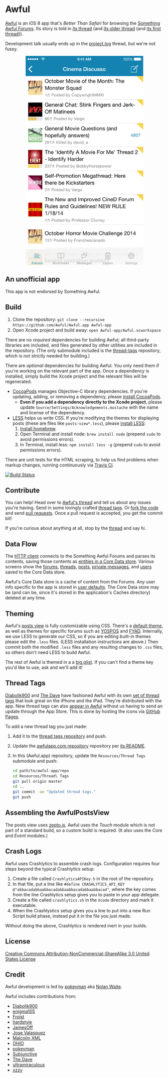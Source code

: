 Awful
=====

[Awful][App Store] is an iOS 8 app that's *Better Than Safari* for browsing the [Something Awful Forums][forums]. Its story is told in [its thread][current thread] (and [its older thread][second thread] (and [its first thread][first thread])).

Development talk usually ends up in the [project.log][] thread, but we're not fussy.

<p align="center">
  <img src="screenshot.png" width="375" height="667" alt="Screenshot of Awful as it appears on an iPhone">
</p>

[App Store]: https://itunes.apple.com/app/awful-unofficial-something/id567936609
[forums]: http://forums.somethingawful.com
[current thread]: http://forums.somethingawful.com/showthread.php?threadid=3510131
[second thread]: http://forums.somethingawful.com/showthread.php?threadid=3381510
[first thread]: http://forums.somethingawful.com/showthread.php?threadid=3483760
[project.log]: http://forums.somethingawful.com/showthread.php?threadid=3564303

An unofficial app
-----------------

This app is not endorsed by Something Awful.

Build
-----

1. Clone the repository: `git clone --recursive https://github.com/Awful/Awful.app Awful-app`
2. Open Xcode project and build away: `open Awful-app/Awful.xcworkspace`

There are no *required* dependencies for building Awful; all third-party libraries are included, and files generated by other utilities are included in the repository. (The only submodule included is the [thread-tags][] repository, which is not strictly needed for building.)

There are *optional* dependencies for building Awful. You only need them if you're working on the relevant part of the app. Once a dependency is installed, simply build the Xcode project and the relevant files will be regenerated.

* [CocoaPods][] manages Objective-C library dependencies. If you're updating, adding, or removing a dependency, please [install CocoaPods][CocoaPods].
    * **Even if you add a dependency directly to the Xcode project**, please update `Source/Settings/Acknowledgements.mustache` with the name and license of the dependency.
* [LESS][] helps us write CSS. If you're modifying the themes for displaying posts (these are files like `posts-view*.less`), please [install LESS][LESS]:
    1. [Install homebrew](http://mxcl.github.com/homebrew/).
    2. Open Terminal and install node: `brew install node` (prepend `sudo` to avoid permissions errors).
    3. In Terminal, install less: `npm install less -g` (prepend `sudo` to avoid permissions errors).

There are unit tests for the HTML scraping, to help us find problems when markup changes, running continuously via [Travis CI][].

[![Build Status](https://travis-ci.org/Awful/Awful.app.png)](https://travis-ci.org/Awful/Awful.app)

[CocoaPods]: http://cocoapods.org/
[LESS]: http://lesscss.org/#usage
[thread-tags]: https://github.com/Awful/thread-tags
[Travis CI]: https://travis-ci.org/Awful/Awful.app

Contribute
----------

You can help! Head over to [Awful's thread][current thread] and tell us about any issues you're having. Send in some lovingly crafted [thread tags][]. Or [fork the code][fork] and send [pull requests][]. Once a pull request is accepted, you get the commit bit!

If you're curious about anything at all, stop by the [thread][current thread] and say hi.

[thread tags]: https://github.com/Awful/thread-tags#readme
[fork]: https://github.com/Awful/Awful.app/fork_select
[pull requests]: https://github.com/Awful/Awful.app/pulls

Data Flow
---------

The [HTTP client][] connects to the Something Awful Forums and parses its contents, saving those contents as [entities in a Core Data store][entities]. Various screens show the [forums][], [threads][], [posts][], [private messages][], and [users][] saved to the Core Data store.

Awful's Core Data store is a cache of content from the Forums. Any user info specific to the app is stored in [user defaults][]. The Core Data store may be (and can be, since it's stored in the application's Caches directory) deleted at any time.

[HTTP client]: Source/Networking/AwfulHTTPClient.h
[entities]: Source/Models
[forums]: Source/Forums
[threads]: Source/Threads
[posts]: Source/Posts
[private messages]: Source/Private%20Messages
[users]: Source/Users
[user defaults]: Source/Settings/AwfulSettings.h

Theming
-------

Awful's [posts view][] is fully customizable using CSS. There's a [default theme][], as well as themes for specific forums such as [YOSPOS][YOSPOS CSS theme] and [FYAD][FYAD CSS theme]. Internally, we use LESS to generate our CSS, so if you are editing built-in themes please edit the `.less` files. (LESS installation instructions are above.) Then commit both the modified `.less` files and any resulting changes to `.css` files, so others don't need LESS to build Awful.

The rest of Awful is themed in a a [big plist][theme plist]. If you can't find a theme key you'd like to use, ask and we'll add it!

[posts view]: Source/Posts/AwfulPostsView.h
[default theme]: Source/Theming/posts-view.css
[YOSPOS CSS theme]: Source/Theming/posts-view-219.less
[FYAD CSS theme]: Source/Theming/posts-view-26.less
[AwfulTheme]: Source/Theming/AwfulTheme.h
[theme plist]: Resources/Themes.plist

Thread Tags
-----------

[Diabolik900][] and [The Dave][] have fashioned Awful with its own [set of thread tags][thread tags] that look great on the iPhone and the iPad. They're distributed with the app. New thread tags can also [appear in Awful][AwfulThreadTags] without us having to send an update through the App Store. This is done by hosting the icons via [GitHub Pages][awfulapp.com.git].

To add a new thread tag you just made:

1. Add it to the [thread tags repository][Thread Tags.git] and push.
2. Update the [awfulapp.com repository][awfulapp.com.git] repository per [its README][awfulapp.com.git README].
3. In this (Awful.app) repository, update the `Resources/Thread Tags` submodule and push:
    
    ```bash
    cd path/to/awful-app/repo
    cd Resources/Thread\ Tags
    git pull origin master
    cd ..
    git commit -am "Updated thread tags."
    git push
    ```

[AwfulThreadTags]: Source/Networking/AwfulThreadTags.m
[awfulapp.com.git]: https://github.com/Awful/awful.github.io
[awfulapp.com.git README]: https://github.com/Awful/awful.github.io/blob/master/README.md#thread-tags
[Thread Tags.git]: https://github.com/Awful/thread-tags

Assembling the AwfulPostsView
-----------------------------

The posts view uses [zepto.js][]. Awful uses the *Touch* module which is not part of a standard build, so a custom build is required. (It also uses the *Core* and *Event* modules.)

[zepto.js]: http://zeptojs.com/

Crash Logs
----------

Awful uses Crashlytics to assemble crash logs. Configuration requires four steps beyond the typical Crashlytics setup:

1. Create a file called `CrashlyticsAPIKey.h` in the root of the repository.
2. In that file, put a line like `#define CRASHLYTICS_API_KEY @"abbacadabbaabbacadabbaabbacadabbaabbacad"`, where the key comes from the line Crashlytics setup gives you to paste in your app delegate.
3. Create a file called `crashlytics.sh` in the `Xcode` directory and mark it executable.
4. When the Crashlystics setup gives you a line to put into a new Run Script build phase, instead put it in the file you just made.

Without doing the above, Crashlytics is rendered inert in your builds.

License
-------

[Creative Commons Attribution-NonCommercial-ShareAlike 3.0 United States License](http://creativecommons.org/licenses/by-nc-sa/3.0/us/)

Credit
------

Awful development is led by [pokeyman][] aka [Nolan Waite](https://github.com/nolanw).

Awful includes contributions from:

- [Diabolik900][]
- [enigma105](http://forums.somethingawful.com/member.php?action=getinfo&userid=51258)
- [Froist](http://forums.somethingawful.com/member.php?action=getinfo&userid=56411)
- [hardstyle](http://forums.somethingawful.com/member.php?action=getinfo&userid=51070)
- [JamesOff](http://forums.somethingawful.com/member.php?action=getinfo&userid=32221)
- [Jose Valasquez](http://forums.somethingawful.com/member.php?action=getinfo&userid=77039)
- [Malcolm XML](http://forums.somethingawful.com/member.php?action=getinfo&userid=154586)
- [OHIO](http://forums.somethingawful.com/member.php?action=getinfo&userid=82915)
- [pokeyman][]
- [Subjunctive](http://forums.somethingawful.com/member.php?action=getinfo&userid=103253)
- [The Dave][]
- [ultramiraculous](http://forums.somethingawful.com/member.php?action=getinfo&userid=44504)
- [xzzy](http://forums.somethingawful.com/member.php?action=getinfo&userid=148096)

[Diabolik900]: http://forums.somethingawful.com/member.php?action=getinfo&userid=113215
[pokeyman]: http://forums.somethingawful.com/member.php?action=getinfo&userid=106125
[The Dave]: http://forums.somethingawful.com/member.php?action=getinfo&userid=41741

